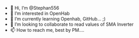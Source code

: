 - 👋 Hi, I’m @Stephan556
- 👀 I’m interested in OpenHab
- 🌱 I’m currently learning Openhab, GitHub... ;)
- 💞️ I’m looking to collaborate to read values of SMA Inverter
- 📫 How to reach me, best by PM....

<!---
Stephan556/Stephan556 is a ✨ special ✨ repository because its `README.md` (this file) appears on your GitHub profile.
You can click the Preview link to take a look at your changes.
--->
